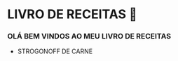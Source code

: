 # LIVRO DE RECEITAS :cookie:



### OLÁ BEM VINDOS AO MEU LIVRO DE RECEITAS



- STROGONOFF DE CARNE

  